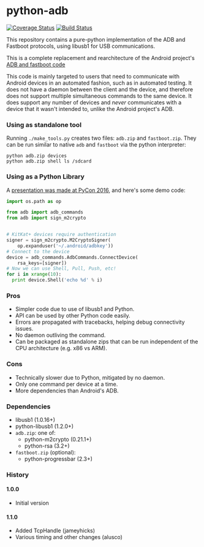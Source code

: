 python-adb
==========
[![Coverage Status][coverage_img]][coverage_link]
[![Build Status][build_img]][build_link]

This repository contains a pure-python implementation of the ADB and Fastboot
protocols, using libusb1 for USB communications.

This is a complete replacement and rearchitecture of the Android project's [ADB
and fastboot code](https://github.com/android/platform_system_core/tree/master/adb)

This code is mainly targeted to users that need to communicate with Android
devices in an automated fashion, such as in automated testing. It does not have
a daemon between the client and the device, and therefore does not support
multiple simultaneous commands to the same device. It does support any number of
devices and _never_ communicates with a device that it wasn't intended to,
unlike the Android project's ADB.


### Using as standalone tool

Running `./make_tools.py` creates two files: `adb.zip` and `fastboot.zip`. They
can be run similar to native `adb` and `fastboot` via the python interpreter:

    python adb.zip devices
    python adb.zip shell ls /sdcard

### Using as a Python Library

A [presentation was made at PyCon 2016][pycon_preso], and here's some demo code:

```python
import os.path as op

from adb import adb_commands
from adb import sign_m2crypto


# KitKat+ devices require authentication
signer = sign_m2crypto.M2CryptoSigner(
    op.expanduser('~/.android/adbkey'))
# Connect to the device
device = adb_commands.AdbCommands.ConnectDevice(
    rsa_keys=[signer])
# Now we can use Shell, Pull, Push, etc!
for i in xrange(10):
  print device.Shell('echo %d' % i)
```

### Pros

  * Simpler code due to use of libusb1 and Python.
  * API can be used by other Python code easily.
  * Errors are propagated with tracebacks, helping debug connectivity issues.
  * No daemon outliving the command.
  * Can be packaged as standalone zips that can be run independent of the CPU
    architecture (e.g. x86 vs ARM).


### Cons

  * Technically slower due to Python, mitigated by no daemon.
  * Only one command per device at a time.
  * More dependencies than Android's ADB.


### Dependencies

  * libusb1 (1.0.16+)
  * python-libusb1 (1.2.0+)
  * `adb.zip`: one of:
    * python-m2crypto (0.21.1+)
    * python-rsa (3.2+)
  * `fastboot.zip` (optional):
    * python-progressbar (2.3+)

### History

#### 1.0.0

 * Initial version

#### 1.1.0

 * Added TcpHandle (jameyhicks)
 * Various timing and other changes (alusco)


[coverage_img]: https://coveralls.io/repos/github/google/python-adb/badge.svg?branch=master
[coverage_link]: https://coveralls.io/github/google/python-adb?branch=master
[build_img]: https://travis-ci.org/google/python-adb.svg?branch=master
[build_link]: https://travis-ci.org/google/python-adb
[pycon_preso]: https://docs.google.com/presentation/d/1bv8pmm8TZp4aFxoq2ohA-ms_a3BWci7D3tYvVGIm8T0/pub?start=false&loop=false&delayms=10000
